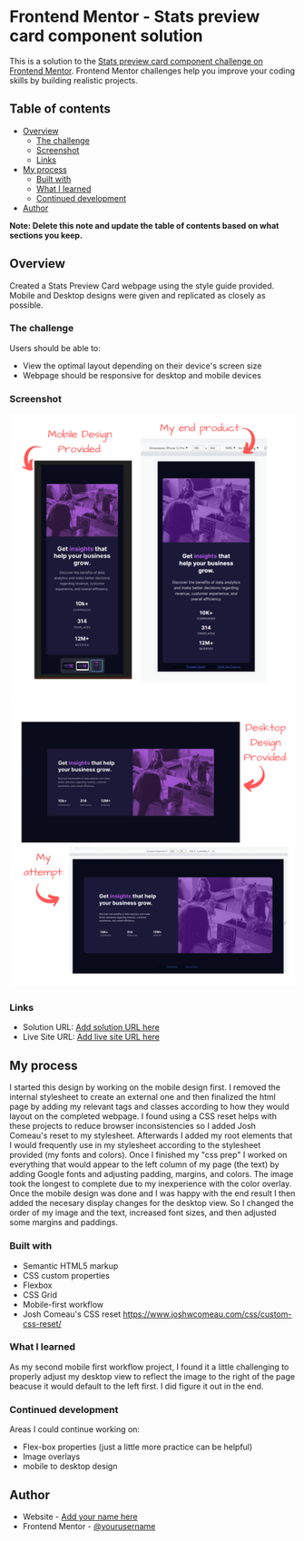 # Frontend Mentor - Stats preview card component solution

This is a solution to the [Stats preview card component challenge on Frontend Mentor](https://www.frontendmentor.io/challenges/stats-preview-card-component-8JqbgoU62). Frontend Mentor challenges help you improve your coding skills by building realistic projects. 

## Table of contents

- [Overview](#overview)
  - [The challenge](#the-challenge)
  - [Screenshot](#screenshot)
  - [Links](#links)
- [My process](#my-process)
  - [Built with](#built-with)
  - [What I learned](#what-i-learned)
  - [Continued development](#continued-development)
- [Author](#author)


**Note: Delete this note and update the table of contents based on what sections you keep.**

## Overview
Created a Stats Preview Card webpage using the style guide provided. Mobile and Desktop designs were given and replicated as closely as possible.  


### The challenge

Users should be able to:

- View the optimal layout depending on their device's screen size
- Webpage should be responsive for desktop and mobile devices

### Screenshot

<img src="images/Mobile comparison.png">
<img src="images/Desktop comparison.png">


### Links

- Solution URL: [Add solution URL here](https://your-solution-url.com)
- Live Site URL: [Add live site URL here](https://your-live-site-url.com)

## My process

I started this design by working on the mobile design first. I removed the internal stylesheet to create an external one and then finalized the html page by adding my relevant tags and classes according to how they would layout on the completed webpage. I found using a CSS reset helps with these projects to reduce browser inconsistencies so I added Josh Comeau's reset to my stylesheet. Afterwards I added my root elements that I would frequently use in my stylesheet according to the stylesheet provided (my fonts and colors). Once I finished my "css prep" I worked on everything that would appear to the left column of my page (the text) by adding Google fonts and adjusting padding, margins, and colors. The image took the longest to complete due to my inexperience with the color overlay. Once the mobile design was done and I was happy with the end result I then added the necesary display changes for the desktop view. So I changed the order of my image and the text, increased font sizes, and then adjusted some margins and paddings. 

### Built with

- Semantic HTML5 markup
- CSS custom properties
- Flexbox
- CSS Grid
- Mobile-first workflow
- Josh Comeau's CSS reset https://www.joshwcomeau.com/css/custom-css-reset/

### What I learned

As my second mobile first workflow project, I found it a little challenging to properly adjust my desktop view to reflect the image to the right of the page beacuse it would default to the left first. I did figure it out in the end.


### Continued development

Areas I could continue working on: 

- Flex-box properties (just a little more practice can be helpful)
- Image overlays
- mobile to desktop design 

## Author

- Website - [Add your name here](https://www.your-site.com)
- Frontend Mentor - [@yourusername](https://www.frontendmentor.io/profile/yourusername)


